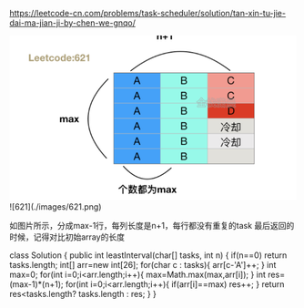 https://leetcode-cn.com/problems/task-scheduler/solution/tan-xin-tu-jie-dai-ma-jian-ji-by-chen-we-gnqo/

<img src="../images/621.png" >
![621](./images/621.png)

如图片所示，分成max-1行，每列长度是n+1，每行都没有重复的task
最后返回的时候，记得对比初始array的长度

class Solution {
    public int leastInterval(char[] tasks, int n) {
        if(n==0) return tasks.length;
        int[] arr=new int[26];
        for(char c : tasks){
            arr[c-'A']++;
        }
        int max=0;
        for(int i=0;i<arr.length;i++){
            max=Math.max(max,arr[i]);
        }
        int res=(max-1)*(n+1);
        for(int i=0;i<arr.length;i++){
            if(arr[i]==max) res++;
        }
        return res<tasks.length? tasks.length : res;
    }
}


